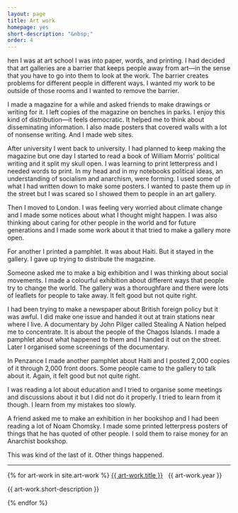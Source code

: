 ```yaml
---
layout: page
title: Art work
homepage: yes
short-description: "&nbsp;"
order: 4
---
```


hen I was at art school I was into paper, words, and printing. I had decided that art galleries are a barrier that keeps people away from art—in the sense that you have to go into them to look at the work. The barrier creates problems for different people in different ways. I wanted my work to be outside of those rooms and I wanted to remove the barrier.

I made a magazine for a while and asked friends to make drawings or writing for it. I left copies of the magazine on benches in parks. I enjoy this kind of distribution—it feels democratic. It helped me to think about disseminating information. I also made posters that covered walls with a lot of nonsense writing. And I made web sites.

After university I went back to university. I had planned to keep making the magazine but one day I started to read a book of William Morris' political writing and it split my skull open. I was learning to print letterpress and I needed words to print. In my head and in my notebooks political ideas, an understanding of socialism and anarchism, were forming. I used some of what I had written down to make some posters. I wanted to paste them up in the street but I was scared so I showed them to people in an art gallery.

Then I moved to London. I was feeling very worried about climate change and I made some notices about what I thought might happen. I was also thinking about caring for other people in the world and for future generations and I made some work about it that tried to make a gallery more open.

For another I printed a pamphlet. It was about Haiti. But it stayed in the gallery. I gave up trying to distribute the magazine.

Someone asked me to make a big exhibition and I was thinking about social movements. I made a colourful exhibition about different ways that people try to change the world. The gallery was a thoroughfare and there were lots of leaflets for people to take away. It felt good but not quite right.

I had been trying to make a newspaper about British foreign policy but it was awful. I did make one issue and handed it out at train stations near where I live. A documentary by John Pilger called Stealing A Nation helped me to concentrate. It is about the people of the Chagos Islands. I made a pamphlet about what happened to them and I handed it out on the street. Later I organised some screenings of the documentary.

In Penzance I made another pamphlet about Haiti and I posted 2,000 copies of it through 2,000 front doors. Some people came to the gallery to talk about it. Again, it felt good but not quite right.

I was reading a lot about education and I tried to organise some meetings and discussions about it but I did not do it properly. I tried to learn from it though. I learn from my mistakes too slowly.

A friend asked me to make an exhibition in her bookshop and I had been reading a lot of Noam Chomsky. I made some printed letterpress posters of things that he has quoted of other people. I sold them to raise money for an Anarchist bookshop.

This was kind of the last of it.
Other things happened.

*****

<div>
{% for art-work in site.art-work %}
	 <a href="{{ art-work.url }}">{{ art-work.title }}</a> &nbsp; {{ art-work.year }}
       <p class="text-muted">{{ art-work.short-description }}</p>
{% endfor %}
</div>
